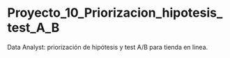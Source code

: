 # Proyecto_10_Priorizacion_hipotesis_test_A_B
 Data Analyst: priorización de hipótesis y test A/B para tienda en linea.
